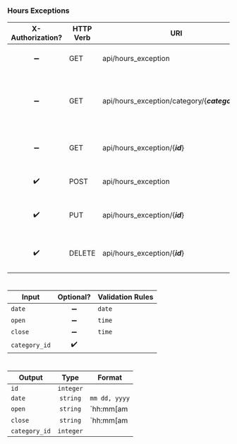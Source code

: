 ### **Hours Exceptions**

X-Authorization?   | HTTP Verb | URI                                              | Description
:----------------: | --------- | ------------------------------------------------ | ---------------------------------------------------------
:heavy_minus_sign: | GET       | api/hours_exception                              | Retrieves all hours exceptions.
:heavy_minus_sign: | GET       | api/hours_exception/category/{***category_id***} | Retrieves all hours exceptions within specified category.
:heavy_minus_sign: | GET       | api/hours_exception/{***id***}                   | Retrieves specified hours exception.
:heavy_check_mark: | POST      | api/hours_exception                              | Creates new hours exception.
:heavy_check_mark: | PUT       | api/hours_exception/{***id***}                   | Updates specified hours exception.
:heavy_check_mark: | DELETE    | api/hours_exception/{***id***}                   | Deletes specified hours exception.

#
Input         | Optional?          | Validation Rules
------------- | :----------------: | ----------------
`date`        | :heavy_minus_sign: | `date`
`open`        | :heavy_minus_sign: | `time`
`close`       | :heavy_minus_sign: | `time`
`category_id` | :heavy_check_mark: |

#
Output        | Type      | Format
------------- | :-------: | ---------------
`id`          | `integer` |
`date`        | `string`  | `mm dd, yyyy`
`open`        | `string`  | `hh:mm[am|pm]`
`close`       | `string`  | `hh:mm[am|pm]`
`category_id` | `integer` |
